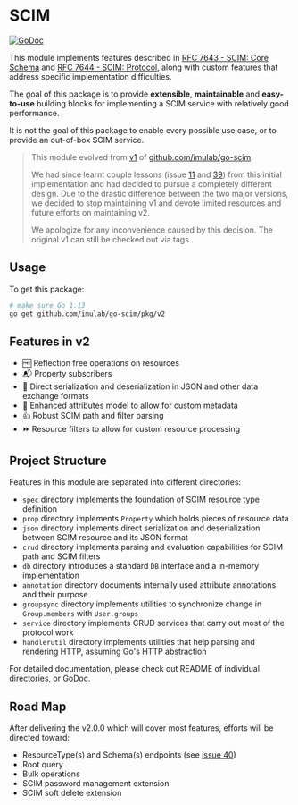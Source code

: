 # SCIM

[![GoDoc](https://godoc.org/github.com/imulab/go-scim/pkg/v2?status.svg)](https://godoc.org/github.com/imulab/go-scim/pkg/v2)

This module implements features described in [RFC 7643 - SCIM: Core Schema](https://tools.ietf.org/html/rfc7643) and
[RFC 7644 - SCIM: Protocol](https://tools.ietf.org/html/rfc7644), along with custom features that address specific 
implementation difficulties.

The goal of this package is to provide __extensible__, __maintainable__ and __easy-to-use__ building blocks for 
implementing a SCIM service with relatively good performance.

It is not the goal of this package to enable every possible use case, or to provide an out-of-box SCIM service.

> This module evolved from [v1](https://github.com/imulab/go-scim/releases/tag/v1.0.1) of 
  [github.com/imulab/go-scim](https://github.com/imulab/go-scim/tree/v1.0.1). 
>
> We had since learnt couple lessons (issue [11](https://github.com/imulab/go-scim/issues/11) and [39](https://github.com/imulab/go-scim/issues/39)) 
  from this initial implementation and had decided to pursue a completely different design. Due to the drastic
  difference between the two major versions, we decided to stop maintaining v1 and devote limited resources and future 
  efforts on maintaining v2. 
>
> We apologize for any inconvenience caused by this decision. The original v1 can still be checked out via tags.

## Usage

To get this package:

```bash
# make sure Go 1.13
go get github.com/imulab/go-scim/pkg/v2
```

## Features in v2

- :free: Reflection free operations on resources
- :mailbox_with_mail: Property subscribers
- :rocket: Direct serialization and deserialization in JSON and other data exchange formats
- :wrench: Enhanced attributes model to allow for custom metadata
- :thumbsup: Robust SCIM path and filter parsing
- :fast_forward: Resource filters to allow for custom resource processing

## Project Structure

Features in this module are separated into different directories:
- `spec` directory implements the foundation of SCIM resource type definition
- `prop` directory implements `Property` which holds pieces of resource data
- `json` directory implements direct serialization and deserialization between SCIM resource and its JSON format
- `crud` directory implements parsing and evaluation capabilities for SCIM path and SCIM filters
- `db` directory introduces a standard `DB` interface and a in-memory implementation
- `annotation` directory documents internally used attribute annotations and their purpose
- `groupsync` directory implements utilities to synchronize change in `Group.members` with `User.groups`
- `service` directory implements CRUD services that carry out most of the protocol work
- `handlerutil` directory implements utilities that help parsing and rendering HTTP, assuming Go's HTTP abstraction

For detailed documentation, please check out README of individual directories, or GoDoc.

## Road Map

After delivering the v2.0.0 which will cover most features, efforts will be directed toward:
- ResourceType(s) and Schema(s) endpoints (see [issue 40](https://github.com/imulab/go-scim/issues/40))
- Root query
- Bulk operations
- SCIM password management extension
- SCIM soft delete extension